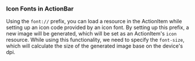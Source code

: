 ### Icon Fonts in ActionBar

Using the `font://` prefix, you can load a resource in the ActionItem while setting up an icon code provided by an icon font. By setting up this prefix, a new image will be generated, which will be set as an ActionItem's `icon` resource. While using this functionality, we need to specify the `font-size`, which will calculate the size of the generated image base on the device's dpi.

<snippet id='actionbar-icon-fonts-xml'/>
<snippet id='actionbar-icon-fonts-css'/>